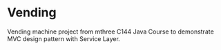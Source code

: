 # Vending
Vending machine project from mthree C144 Java Course to demonstrate MVC design pattern with Service Layer.
